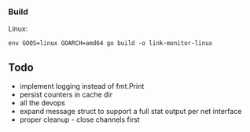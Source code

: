 
### Build

Linux: 

`env GOOS=linux GOARCH=amd64 go build -o link-monitor-linux`



## Todo

- implement logging instead of fmt.Print
- persist counters in cache dir
- all the devops
- expand message struct to support a full stat output per net interface
- proper cleanup - close channels first